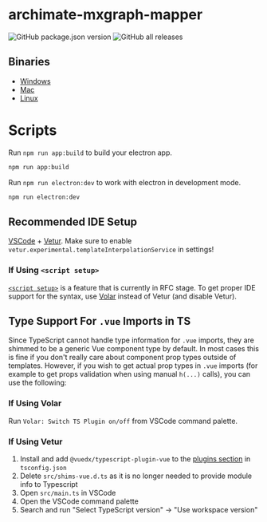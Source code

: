 # archimate-mxgraph-mapper

![GitHub package.json version](https://img.shields.io/github/package-json/v/fazendadosoftware/archimate-mxgraph-mapper)
![GitHub all releases](https://img.shields.io/github/downloads/fazendadosoftware/archimate-mxgraph-mapper/total)

## Binaries
* [Windows](https://github.com/fazendadosoftware/archimate-mxgraph-mapper/releases/download/v0.6.0/Archimate-MXGraph-Mapper-Setup-0.6.0.exe)
* [Mac](https://github.com/fazendadosoftware/archimate-mxgraph-mapper/releases/download/v0.6.0/Archimate-MXGraph-Mapper-0.6.0.dmg)
* [Linux](https://github.com/fazendadosoftware/archimate-mxgraph-mapper/releases/download/v0.6.0/Archimate-MXGraph-Mapper-0.6.0.AppImage)

# Scripts

Run `npm run app:build` to build your electron app.
```bash
npm run app:build
```

Run `npm run electron:dev` to work with electron in development mode.
```bash
npm run electron:dev
```


## Recommended IDE Setup

[VSCode](https://code.visualstudio.com/) + [Vetur](https://marketplace.visualstudio.com/items?itemName=octref.vetur). Make sure to enable `vetur.experimental.templateInterpolationService` in settings!

### If Using `<script setup>`

[`<script setup>`](https://github.com/vuejs/rfcs/pull/227) is a feature that is currently in RFC stage. To get proper IDE support for the syntax, use [Volar](https://marketplace.visualstudio.com/items?itemName=johnsoncodehk.volar) instead of Vetur (and disable Vetur).

## Type Support For `.vue` Imports in TS

Since TypeScript cannot handle type information for `.vue` imports, they are shimmed to be a generic Vue component type by default. In most cases this is fine if you don't really care about component prop types outside of templates. However, if you wish to get actual prop types in `.vue` imports (for example to get props validation when using manual `h(...)` calls), you can use the following:

### If Using Volar

Run `Volar: Switch TS Plugin on/off` from VSCode command palette.

### If Using Vetur

1. Install and add `@vuedx/typescript-plugin-vue` to the [plugins section](https://www.typescriptlang.org/tsconfig#plugins) in `tsconfig.json`
2. Delete `src/shims-vue.d.ts` as it is no longer needed to provide module info to Typescript
3. Open `src/main.ts` in VSCode
4. Open the VSCode command palette
5. Search and run "Select TypeScript version" -> "Use workspace version"
